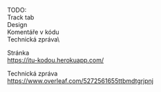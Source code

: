 TODO:\
Track tab\
Design\
Komentáře v kódu\
Technická zpráva\

Stránka\
https://itu-kodou.herokuapp.com/

Technická zpráva\
https://www.overleaf.com/5272561655ttbmdtgrjpnj
